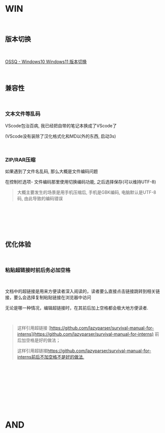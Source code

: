 ‍

# WIN

‍

## 版本切换

‍

[OSSQ - Windows10 Windows11 版本切换](https://ossq.cn/switching.html)

‍

## 兼容性

‍

### 文本文件等乱码

VScode包治百病, 我已经把自带的笔记本换成了VScode了

(VScode没有装除了汉化格式化和MD以外的东西, 启动3s)

‍

### ZIP/RAR压缩

如果遇到了文件名乱码, 那么大概是文件编码问题

在控制栏选项- 文件编码那里使用切换编码功能, 之后选择保存(可以维持UTF-8)

> 大概主要发生的场景是用手机压缩后, 手机是GBK编码, 电脑默认是UTF-8码, 由此导致的编码错误

‍

‍

‍

## 优化体验

‍

### 粘贴超链接时前后务必加空格

‍

文档中的超链接是用来方便读者深入阅读的，读者要么直接点击链接跳转到相关链接，要么会选择复制粘贴链接在浏览器中访问

无论是哪一种情况，编辑超链接时，在其前后加上空格都会极大地方便读者. 

‍

> 这样引用超链接 [https://github.com/lazyparser/survival-manual-for-interns](https://github.com/lazyparser/survival-manual-for-interns) 前后加空格是好的做法；
>
> 这样引用超链接[https://github.com/lazyparser/survival-manual-for-interns前后不加空格不是好的做法. ](https://github.com/lazyparser/survival-manual-for-interns%E5%89%8D%E5%90%8E%E4%B8%8D%E5%8A%A0%E7%A9%BA%E6%A0%BC%E4%B8%8D%E6%98%AF%E5%A5%BD%E7%9A%84%E5%81%9A%E6%B3%95%E3%80%82)

‍

‍

‍

‍

‍

# AND
